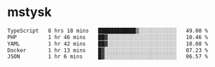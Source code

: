 # mstysk

<!--START_SECTION:waka-->

```txt
TypeScript   8 hrs 18 mins   ████████████▒░░░░░░░░░░░░   49.00 %
PHP          1 hr 46 mins    ██▓░░░░░░░░░░░░░░░░░░░░░░   10.46 %
YAML         1 hr 42 mins    ██▓░░░░░░░░░░░░░░░░░░░░░░   10.08 %
Docker       1 hr 13 mins    █▓░░░░░░░░░░░░░░░░░░░░░░░   07.23 %
JSON         1 hr 6 mins     █▓░░░░░░░░░░░░░░░░░░░░░░░   06.57 %
```

<!--END_SECTION:waka-->
